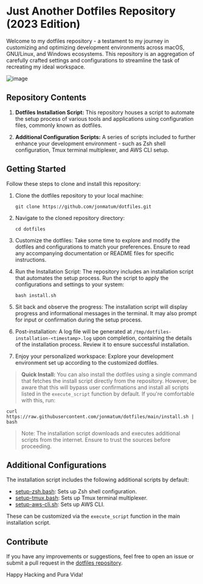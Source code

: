 # Just Another Dotfiles Repository (2023 Edition)

Welcome to my dotfiles repository - a testament to my journey in customizing and optimizing development environments across macOS, GNU/Linux, and Windows ecosystems. This repository is an aggregation of carefully crafted settings and configurations to streamline the task of recreating my ideal workspace.

![image](https://github.com/jonmatum/dotfiles/assets/4975788/e06138aa-ceef-4250-b718-a8bca1485a88)

## Repository Contents

1. **Dotfiles Installation Script:** This repository houses a script to automate the setup process of various tools and applications using configuration files, commonly known as dotfiles.

2. **Additional Configuration Scripts:** A series of scripts included to further enhance your development environment - such as Zsh shell configuration, Tmux terminal multiplexer, and AWS CLI setup.

## Getting Started

Follow these steps to clone and install this repository:

1. Clone the dotfiles repository to your local machine:

   ```
   git clone https://github.com/jonmatum/dotfiles.git
   ```

2. Navigate to the cloned repository directory:

   ```
   cd dotfiles
   ```

3. Customize the dotfiles:
   Take some time to explore and modify the dotfiles and configurations to match your preferences. Ensure to read any accompanying documentation or README files for specific instructions.

4. Run the Installation Script:
   The repository includes an installation script that automates the setup process. Run the script to apply the configurations and settings to your system:

   ```
   bash install.sh
   ```

5. Sit back and observe the progress:
   The installation script will display progress and informational messages in the terminal. It may also prompt for input or confirmation during the setup process.

6. Post-installation:
   A log file will be generated at `/tmp/dotfiles-installation-<timestamp>.log` upon completion, containing the details of the installation process. Review it to ensure successful installation.

7. Enjoy your personalized workspace:
   Explore your development environment set up according to the customized dotfiles.

> **Quick Install:** You can also install the dotfiles using a single command that fetches the install script directly from the repository. However, be aware that this will bypass user confirmations and install all scripts listed in the `execute_script` function by default. If you're comfortable with this, run:

```
curl https://raw.githubusercontent.com/jonmatum/dotfiles/main/install.sh | bash
```

> Note: The installation script downloads and executes additional scripts from the internet. Ensure to trust the sources before proceeding.

## Additional Configurations

The installation script includes the following additional scripts by default:

- [setup-zsh.bash](https://raw.githubusercontent.com/jonmatum/dotfiles/main/zsh/setup-zsh.bash): Sets up Zsh shell configuration.
- [setup-tmux.bash](https://raw.githubusercontent.com/jonmatum/dotfiles/main/tmux/setup-tmux.bash): Sets up Tmux terminal multiplexer.
- [setup-aws-cli.sh](https://raw.githubusercontent.com/jonmatum/dotfiles/main/aws/setup-aws-cli.sh): Sets up AWS CLI.

These can be customized via the `execute_script` function in the main installation script.

## Contribute

If you have any improvements or suggestions, feel free to open an issue or submit a pull request in the [dotfiles repository](https://github.com/jonmatum/dotfiles).

Happy Hacking and Pura Vida!
